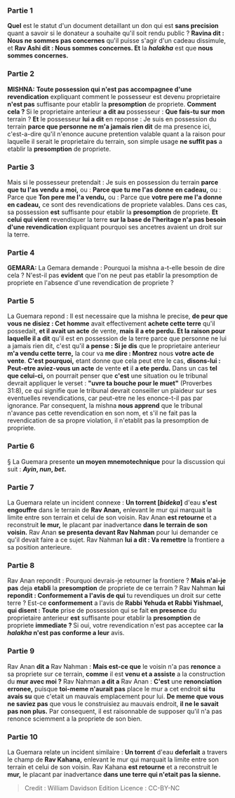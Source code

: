 
### Partie 1
<b>Quel</b> est le statut d'un document detaillant un don qui est <b>sans precision</b> quant a savoir si le donateur a souhaite qu'il soit rendu public ? <b>Ravina dit : Nous ne sommes pas concernes</b> qu'il puisse s'agir d'un cadeau dissimule, et <b>Rav Ashi dit : Nous sommes concernes. Et</b> la <b><i>halakha</i></b> est que <b>nous sommes concernes.</b>

### Partie 2
<strong>MISHNA:</strong> <b>Toute possession qui n'est pas accompagnee d'une revendication</b> expliquant comment le possesseur est devenu proprietaire <b>n'est pas</b> suffisante pour etablir la <b>presomption</b> de propriete. <b>Comment cela ? </b> Si le proprietaire anterieur <b>a dit au</b> possesseur : <b>Que fais-tu sur mon</b> terrain ? <b>Et</b> le possesseur <b>lui a dit</b> en reponse : Je suis en possession du terrain <b>parce que personne ne m'a jamais rien dit</b> de ma presence ici, c'est-a-dire qu'il n'enonce aucune pretention valable quant a la raison pour laquelle il serait le proprietaire du terrain, son simple usage <b>ne suffit pas</b> a etablir la <b>presomption</b> de propriete.

### Partie 3
Mais si le possesseur pretendait : Je suis en possession du terrain <b>parce que tu l'as vendu</b> <b>a moi,</b> ou : <b>Parce que tu me l'as donne</b> <b>en cadeau,</b> ou : Parce que <b>Ton pere me l'a vendu,</b> ou : Parce que <b>votre pere me l'a donne en cadeau,</b> ce sont des revendications de propriete valables. Dans ces cas, sa possession <b>est</b> suffisante pour etablir la <b>presomption</b> de propriete. <b>Et celui qui vient</b> revendiquer la terre <b>sur la base de l'heritage n'a pas besoin d'une revendication</b> expliquant pourquoi ses ancetres avaient un droit sur la terre.

### Partie 4
<strong>GEMARA:</strong> La Gemara demande : Pourquoi la mishna a-t-elle besoin de dire cela ? N'est-il pas <b>evident</b> que l'on ne peut pas etablir la presomption de propriete en l'absence d'une revendication de propriete ?

### Partie 5
La Guemara repond : Il est necessaire que la mishna le precise, <b>de peur que vous ne disiez : Cet homme</b> avait effectivement <b>achete cette terre</b> qu'il possedait, <b>et il avait un acte</b> de vente, <b>mais il a ete perdu. Et la raison pour laquelle il a dit</b> qu'il est en possession de la terre parce que personne ne lui a jamais rien dit, c'est qu'il <b>a pense : Si je dis</b> que le proprietaire anterieur <b>m'a vendu cette terre,</b> la cour va <b>me dire : Montrez</b> nous <b>votre acte de vente</b>. <b>C'est pourquoi,</b> etant donne que cela peut etre le cas, <b>disons-lui : Peut-etre aviez-vous un acte</b> de vente <b>et</b> il <b>a ete perdu.</b> Dans un cas <b>tel que celui-ci,</b> on pourrait penser que <b>c'est</b> une situation ou le tribunal devrait appliquer le verset : <b>"uvre ta bouche pour le muet"</b> (Proverbes 31:8), ce qui signifie que le tribunal devrait conseiller un plaideur sur ses eventuelles revendications, car peut-etre ne les enonce-t-il pas par ignorance. Par consequent, la mishna <b>nous apprend</b> que le tribunal n'avance pas cette revendication en son nom, et s'il ne fait pas la revendication de sa propre violation, il n'etablit pas la presomption de propriete.

### Partie 6
§ La Guemara presente <b>un moyen mnemotechnique</b> pour la discussion qui suit : <b><i>Ayin</i>, <i>nun</i>, <i>bet</i>.</b>

### Partie 7
La Guemara relate un incident connexe : <b>Un torrent [<i>bideka</i>]</b> d'eau <b>s'est engouffre</b> dans le terrain de <b>Rav Anan,</b> enlevant le mur qui marquait la limite entre son terrain et celui de son voisin. Rav Anan <b>est retourne</b> et a reconstruit <b>le mur,</b> le placant par inadvertance <b>dans le terrain de son voisin.</b> Rav Anan <b>se presenta devant Rav Nahman</b> pour lui demander ce qu'il devait faire a ce sujet. Rav Nahman <b>lui a dit : Va remettre</b> la frontiere a sa position anterieure.

### Partie 8
Rav Anan repondit : Pourquoi devrais-je retourner la frontiere ? <b>Mais n'ai-je pas</b> deja <b>etabli</b> la <b>presomption</b> de propriete de ce terrain ? Rav Nahman <b>lui repondit : Conformement a l'avis de qui</b> tu revendiques un droit sur cette terre ? Est-ce <b>conformement</b> a l'avis de <b>Rabbi Yehuda et Rabbi Yishmael, qui disent : Toute</b> prise de possession qui se fait <b>en presence</b> du proprietaire anterieur <b>est</b> suffisante pour etablir la <b>presomption</b> de propriete <b>immediate ? </b> Si oui, votre revendication n'est pas acceptee car <b>la <i>halakha</i> n'est pas conforme a leur</b> avis.

### Partie 9
Rav Anan <b>dit a</b> Rav Nahman : <b>Mais est-ce que</b> le voisin n'a pas <b>renonce</b> a sa propriete sur ce terrain, <b>comme</b> il est <b>venu et a assiste</b> a la construction du <b>mur avec moi ?</b> Rav Nahman <b>a dit a</b> Rav Anan : <b>C'est</b> une <b>renonciation erronee,</b> puisque <b>toi-meme n'aurait pas</b> place le mur a cet endroit <b>si tu avais su</b> que c'etait un mauvais emplacement pour lui. <b>De meme que vous ne saviez pas</b> que vous le construisiez au mauvais endroit, <b>il ne le savait pas non plus.</b> Par consequent, il est raisonnable de supposer qu'il n'a pas renonce sciemment a la propriete de son bien.

### Partie 10
La Guemara relate un incident similaire : <b>Un torrent</b> d'eau <b>deferlait</b> a travers le champ de <b>Rav Kahana,</b> enlevant le mur qui marquait la limite entre son terrain et celui de son voisin. Rav Kahana <b>est retourne</b> et a reconstruit le <b>mur,</b> le placant par inadvertance <b>dans une terre qui n'etait pas la sienne.</b>

>Credit : William Davidson Edition
>Licence : CC-BY-NC